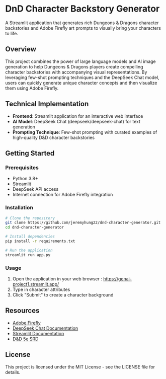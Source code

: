 # DnD Character Backstory Generator

A Streamlit application that generates rich Dungeons & Dragons character backstories and Adobe Firefly art prompts to visually bring your characters to life.

## Overview

This project combines the power of large language models and AI image generation to help Dungeons & Dragons players create compelling character backstories with accompanying visual representations. By leveraging few-shot prompting techniques and the DeepSeek Chat model, users can quickly generate unique character concepts and then visualize them using Adobe Firefly.


## Technical Implementation

- **Frontend**: Streamlit application for an interactive web interface
- **AI Model**: DeepSeek Chat (deepseek/deepseek-chat) for text generation
- **Prompting Technique**: Few-shot prompting with curated examples of high-quality D&D character backstories

## Getting Started

### Prerequisites

- Python 3.8+
- Streamlit
- DeepSeek API access
- Internet connection for Adobe Firefly integration

### Installation

```bash
# Clone the repository
git clone https://github.com/jeremyhung22/dnd-character-generator.git
cd dnd-character-generator

# Install dependencies
pip install -r requirements.txt

# Run the application
streamlit run app.py
```

### Usage

1. Open the application in your web browser :  https://genai-project1.streamlit.app/
2. Type in character attributes
3. Click "Submit" to create a character background

## Resources

- [Adobe Firefly](https://www.adobe.com/products/firefly.html)
- [DeepSeek Chat Documentation](https://github.com/deepseek-ai/DeepSeek-LLM)
- [Streamlit Documentation](https://docs.streamlit.io/)
- [D&D 5e SRD](https://dnd.wizards.com/resources/systems-reference-document)

## License

This project is licensed under the MIT License - see the LICENSE file for details.